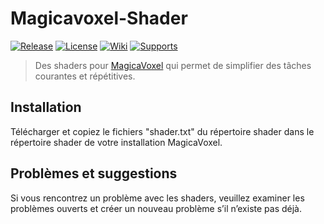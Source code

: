 # Magicavoxel-Shader

[![Release](https://img.shields.io/badge/Release-0.0.1-brightgreen.svg)][release-link]
[![License](https://img.shields.io/badge/Licence-MIT-blue.svg)][license-link]
[![Wiki](https://img.shields.io/badge/Wiki-%20-blue.svg)][Wiki-link]
[![Supports](https://img.shields.io/badge/MagicaVoxel-0.99.6.2-brightgreen.svg)][mv-link]

> Des shaders pour [MagicaVoxel](https://ephtracy.github.io/) qui permet de simplifier des tâches courantes et répétitives.

## Installation

Télécharger et copiez le fichiers "shader.txt" du répertoire shader dans le répertoire shader de votre installation MagicaVoxel.

## Problèmes et suggestions
Si vous rencontrez un problème avec les shaders, veuillez examiner les problèmes ouverts et créer un nouveau problème s’il n’existe pas déjà.


[release-link]: https://github.com/phoenixnoirdev/magicavoxel-shader_TerraColor/releases/tag/0.0.1
[license-link]: https://github.com/phoenixnoirdev/magicavoxel-shader_TerraColor/blob/main/LICENSE
[mv-link]: https://ephtracy.github.io/
[Wiki-link]: https://github.com/phoenixnoirdev/magicavoxel-shader/wiki
